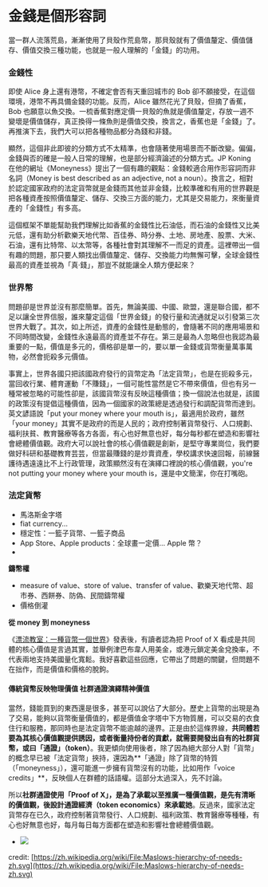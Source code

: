 # 金錢是個形容詞

當一群人流落荒島，漸漸使用了貝殼作荒島幣，那貝殼就有了價值釐定、價值儲存、價值交換三種功能，也就是一般人理解的「金錢」的功用。

### 金錢性

即使 Alice 身上還有港幣，不確定會否有天重回城市的 Bob 卻不願接受，在這個環境，港幣不再具備金錢的功能。反而，Alice 雖然花光了貝殼，但摘了香蕉，Bob 也願意以魚交換。一梳香蕉對應定價一貝殼的魚就是價值釐定，存放一週不變壞是價值儲存，真正換得一條魚則是價值交換，換言之，香蕉也是「金錢」了。再推演下去，我們大可以把各種物品都分為錢和非錢。

顯然，這個非此即彼的分類方式不太精準，也會隨著使用場景而不斷改變。偏偏，金錢與否的確是一般人日常的理解，也是部分經濟論述的分類方式。JP Koning 在他的網址《Moneyness》提出了一個有趣的觀點：金錢較適合用作形容詞而非名詞（Money is best described as an adjective, not a noun）。換言之，相對於認定國家政府的法定貨幣就是金錢而其他並非金錢，比較準確和有用的世界觀是把各種資產按照價值釐定、儲存、交換三方面的能力，尤其是交易能力，來衡量資產的「金錢性」有多高。

這個框架不單能幫助我們理解比如香蕉的金錢性比石油低，而石油的金錢性又比美元低，還有助分析歡樂天地代幣、百佳券、時分券、土地、房地產、股票、大米、石油，還有比特幣、以太幣等，各種社會對其理解不一而足的資產。這裡帶出一個有趣的問題，那只要人類找出價值釐定、儲存、交換能力均無懈可擊，全球金錢性最高的資產並視為「真·錢」，那豈不就能讓全人類方便起來？

### 世界幣

問題卻是世界並沒有那麼簡單。首先，無論美國、中國、歐盟，還是聯合國，都不足以讓全世界信服，誰來釐定這個「世界金錢」的發行量和流通就足以引發第三次世界大戰了。其次，如上所述，資產的金錢性是動態的，會隨著不同的應用場景和不同時間改變，金錢性永遠最高的資產並不存在。第三是最為人忽略但也我認為最重要的一點，價值是多元的，價格卻是單一的，要以單一金錢或貨幣衡量萬事萬物，必然會扼殺多元價值。

事實上，世界各國只把該國政府發行的貨幣定為「法定貨幣」，也是在扼殺多元，當回收行業、體育運動「不賺錢」，一個可能性當然是它不帶來價值，但也有另一種常被忽略的可能性卻是，該國貨幣沒有反映這種價值；換一個說法也就是，該國的政策沒有提倡這種價值，因為一個國家的政策總是透過發行和調配貨幣而達到。英文諺語說「put your money where your mouth is」，最適用於政府，雖然「your money」其實不是政府的而是人民的；政府控制著貨幣發行、人口規劃、福利扶貧、教育醫療等各方各面，有心也好無意也好，每分每秒都在塑造和影響社會總體價值觀。政府大可以說社會的核心價值觀是創新，是堅守專業崗位，我們要做好科研和基礎教育芸芸，但當最賺錢的是炒賣資產，學校講求快速回報，前線醫護待遇遠遠比不上行政管理，政策顯然沒有在演繹口裡說的核心價值觀，you're not putting your money where your mouth is，還是中文簡潔，你在打嘴砲。

### 法定貨幣



* 馬洛斯金字塔
* fiat currency... 
* 穩定性：一籃子貨幣、一籃子商品
* App Store、Apple products：全球畫一定價... Apple 幣？
* 
**鑄幣權**

* measure of value、store of value、transfer of value、歡樂天地代幣、超市券、西餅券、防偽、民間鑄幣權
* 價格倒灌



**從 money 到 moneyness**

《[漂流教室：一種貨幣一個世界](https://matters.news/@ckxpress/%E6%BC%82%E6%B5%81%E6%95%99%E5%AE%A4-%E4%B8%80%E7%A8%AE%E8%B2%A8%E5%B9%A3%E4%B8%80%E5%80%8B%E4%B8%96%E7%95%8C-zdpuB2RUF5qZpGjMfBMsHD37AWTg863XskHo3hMriGXPGV61s)》發表後，有讀者認為把 Proof of X 看成是共同體的核心價值是言過其實，並舉例津巴布韋人用美金，或港元鎖定美金兌換率，不代表兩地支持美國量化寬鬆。我好喜歡這些回應，它帶出了問題的關鍵，但問題不在拙作，而是價值和價格的脫鉤。

#### 傳統貨幣反映物理價值 社群通證**演繹**精神價值

當然，錢能買到的東西還是很多，甚至可以說佔了大部分。歷史上貨幣的出現是為了交易，能夠以貨幣衡量價值的，都是價值金字塔中下方物質層，可以交易的衣食住行和服務，那同時也是法定貨幣不能逾越的邊界。正是由於這條界線，**共同體若要為其核心價值觀提供誘因，或者衡量持份者的貢獻，就需要開發出自有的社群貨幣，或曰「通證」（token）**。我更傾向使用後者，除了因為絕大部分人對「貨幣」的概念早已被「法定貨幣」挾持，還因為**「通證」除了貨幣的特質（「moneyness」），還可能進一步擁有貨幣沒有的功能，比如用作「voice credits」**，反映個人在群體的話語權。這部分太過深入，先不討論。

所以**社群通證使用「Proof of X」，是為了承載以至推廣一種價值觀，是先有清晰的價值觀，後設計通證經濟（token economics）來承載她**。反過來，國家法定貨幣存在已久，政府控制著貨幣發行、人口規劃、福利政策、教育醫療等種種，有心也好無意也好，每月每日每方面都在塑造和影響社會總體價值觀。

* ![](https://ckxpress.com/wp-content/uploads/sites/8/2020/01/1024px-Maslows-hierarchy-of-needs-zh.svg_.png)

credit: [https://zh.wikipedia.org/wiki/File:Maslows-hierarchy-of-needs-zh.svg](https://zh.wikipedia.org/wiki/File:Maslows-hierarchy-of-needs-zh.svg)



